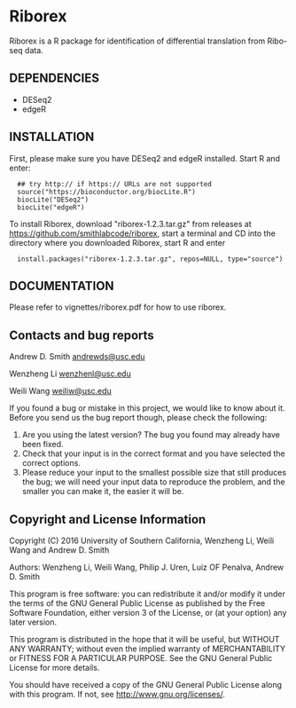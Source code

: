 Riborex
=======

Riborex is a R package for identification of differential translation from Ribo-seq data.

DEPENDENCIES
------------
* DESeq2
* edgeR

INSTALLATION
------------
First, please make sure you have DESeq2 and edgeR installed.
Start R and enter:
```
  ## try http:// if https:// URLs are not supported
  source("https://bioconductor.org/biocLite.R")
  biocLite("DESeq2")
  biocLite("edgeR")
```
To install Riborex, download "riborex-1.2.3.tar.gz" from releases
at https://github.com/smithlabcode/riborex, start
a terminal and CD into the directory where you downloaded Riborex,
start R and enter
```
  install.packages("riborex-1.2.3.tar.gz", repos=NULL, type="source")
```

DOCUMENTATION
-------------
Please refer to vignettes/riborex.pdf for how to use riborex.

Contacts and bug reports
------------------------
Andrew D. Smith
andrewds@usc.edu

Wenzheng Li
wenzhenl@usc.edu

Weili Wang
weiliw@usc.edu

If you found a bug or mistake in this project, we would like to know about it.
Before you send us the bug report though, please check the following:

1. Are you using the latest version? The bug you found may already have been
   fixed.
2. Check that your input is in the correct format and you have selected the
   correct options.
3. Please reduce your input to the smallest possible size that still produces
   the bug; we will need your input data to reproduce the problem, and the
   smaller you can make it, the easier it will be.


Copyright and License Information
---------------------------------
Copyright (C) 2016 University of Southern California, Wenzheng Li, Weili Wang
and Andrew D. Smith

Authors: Wenzheng Li, Weili Wang, Philip J. Uren, Luiz OF Penalva, Andrew D. Smith

This program is free software: you can redistribute it and/or modify it under
the terms of the GNU General Public License as published by the Free Software
Foundation, either version 3 of the License, or (at your option) any later
version.

This program is distributed in the hope that it will be useful, but WITHOUT
ANY WARRANTY; without even the implied warranty of MERCHANTABILITY or FITNESS
FOR A PARTICULAR PURPOSE. See the GNU General Public License for more details.

You should have received a copy of the GNU General Public License along with
this program. If not, see http://www.gnu.org/licenses/.
